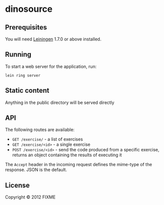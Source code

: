 # dinosource


## Prerequisites

You will need [Leiningen][1] 1.7.0 or above installed.

[1]: https://github.com/technomancy/leiningen

## Running

To start a web server for the application, run:

    lein ring server

## Static content

Anything in the public directory will be served directly

## API

The following routes are available:

* `GET /exercise/` - a list of exercises
* `GET /exercise/<id>` - a single exercise
* `POST /exercise/<id>` - send the code produced from a specific exercise, returns an object containing the results of executing it

The `Accept` header in the incoming request defines the mime-type of the response.  JSON is the default.

## License

Copyright © 2012 FIXME
